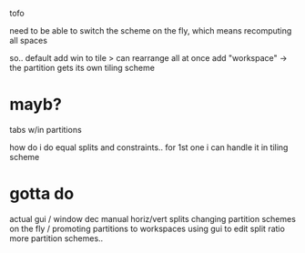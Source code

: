 tofo

need to be able to switch the scheme on the fly, which means recomputing all spaces

so.. default add win to tile > can rearrange all at once
add "workspace" -> the partition gets its own tiling scheme

# mayb?
tabs w/in partitions

how do i do equal splits and constraints.. 
for 1st one i can handle it in tiling scheme

# gotta do
actual gui / window dec
manual horiz/vert splits
changing partition schemes on the fly / promoting partitions to workspaces
using gui to edit split ratio
more partition schemes..